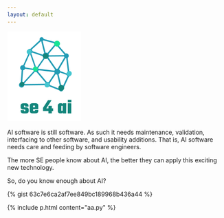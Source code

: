 ```yaml
---
layout: default
---
```




![](img/se4ai.png)

AI software is still software. As such it needs
maintenance, validation, interfacing to other software, and usability additions.
That is, AI software needs care and feeding by software engineers.

The more SE people know about AI, the better they can apply this exciting new technology.

So, do you know enough about AI?

{% gist 63c7e6ca2af7ee849bc189968b436a44  %}


{% include p.html content="aa.py" %}
